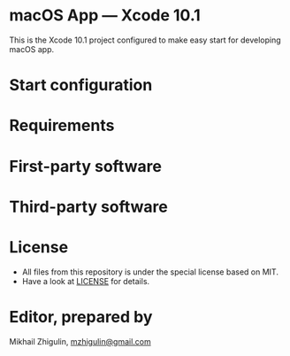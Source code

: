 # macOS App — Xcode 10.1

This is the Xcode 10.1 project configured to make easy start for developing macOS app.

# Start configuration

# Requirements

# First-party software

# Third-party software

# License
- All files from this repository is under the special license based on MIT. 
- Have a look at [LICENSE](https://github.com/perseusrealdeal/XcodeProjectTemplates/blob/4e36b963c11eac712716e7852a81b5c367538a65/LICENSE) for details.

# Editor, prepared by
Mikhail Zhigulin, mzhigulin@gmail.com
